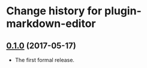 # Change history for plugin-markdown-editor

## [0.1.0](https://github.com/folio-org/ui-plugin-markdown-editor/tree/v0.1.0) (2017-05-17)

* The first formal release.

